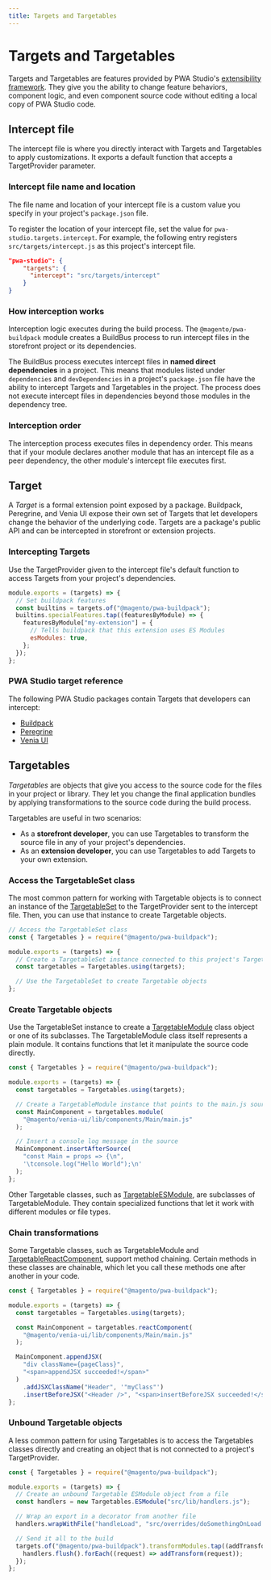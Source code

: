 ```yaml
---
title: Targets and Targetables
---
```


# Targets and Targetables

Targets and Targetables are features provided by PWA Studio's [extensibility framework][].
They give you the ability to change feature behaviors, component logic, and even component source code without editing a local copy of PWA Studio code.

[extensibility framework]: /guides/general-concepts/extensibility/

## Intercept file

The intercept file is where you directly interact with Targets and Targetables to apply customizations.
It exports a default function that accepts a TargetProvider parameter.

### Intercept file name and location

The file name and location of your intercept file is a custom value you specify in your project's `package.json` file.

To register the location of your intercept file, set the value for `pwa-studio.targets.intercept`.
For example, the following entry registers `src/targets/intercept.js` as this project's intercept file.

```json
"pwa-studio": {
    "targets": {
      "intercept": "src/targets/intercept"
    }
}
```

### How interception works

Interception logic executes during the build process.
The `@magento/pwa-buildpack` module creates a BuildBus process to run intercept files in the storefront project or its dependencies.

The BuildBus process executes intercept files in **named direct dependencies** in a project.
This means that modules listed under `dependencies` and `devDependencies` in a project's `package.json` file have the ability to intercept Targets and Targetables in the project.
The process does not execute intercept files in dependencies beyond those modules in the dependency tree.

### Interception order

The interception process executes files in dependency order.
This means that if your module declares another module that has an intercept file as a peer dependency, the other module's intercept file executes first.

## Target

A _Target_ is a formal extension point exposed by a package.
Buildpack, Peregrine, and Venia UI expose their own set of Targets that let developers change the behavior of the underlying code.
Targets are a package's public API and can be intercepted in storefront or extension projects.

### Intercepting Targets

Use the TargetProvider given to the intercept file's default function to access Targets from your project's dependencies.

```js
module.exports = (targets) => {
  // Set buildpack features
  const builtins = targets.of("@magento/pwa-buildpack");
  builtins.specialFeatures.tap((featuresByModule) => {
    featuresByModule["my-extension"] = {
      // Tells buildpack that this extension uses ES Modules
      esModules: true,
    };
  });
};
```

### PWA Studio target reference

The following PWA Studio packages contain Targets that developers can intercept:

- [Buildpack][]
- [Peregrine][]
- [Venia UI][]

[buildpack]: /api/buildpack/targets/
[peregrine]: /api/peregrine/extension-points/targets/
[venia ui]: /api/venia/targets/

## Targetables

_Targetables_ are objects that give you access to the source code for the files in your project or library.
They let you change the final application bundles by applying transformations to the source code during the build process.

Targetables are useful in two scenarios:

- As a **storefront developer**, you can use Targetables to transform the source file in any of your project's dependencies.
- As an **extension developer**, you can use Targetables to add Targets to your own extension.

### Access the TargetableSet class

The most common pattern for working with Targetable objects is to connect an instance of the [TargetableSet][] to the TargetProvider sent to the intercept file.
Then, you can use that instance to create Targetable objects.

[targetableset]: /api/buildpack/targetables/TargetableSet/

```js
// Access the TargetableSet class
const { Targetables } = require("@magento/pwa-buildpack");

module.exports = (targets) => {
  // Create a TargetableSet instance connected to this project's TargetProvider
  const targetables = Targetables.using(targets);

  // Use the TargetableSet to create Targetable objects
};
```

### Create Targetable objects

Use the TargetableSet instance to create a [TargetableModule][] class object or one of its subclasses.
The TargetableModule class itself represents a plain module.
It contains functions that let it manipulate the source code directly.

[targetablemodule]: /api/buildpack/targetables/TargetableModule/

```js
const { Targetables } = require("@magento/pwa-buildpack");

module.exports = (targets) => {
  const targetables = Targetables.using(targets);

  // Create a TargetableModule instance that points to the main.js source
  const MainComponent = targetables.module(
    "@magento/venia-ui/lib/components/Main/main.js"
  );

  // Insert a console log message in the source
  MainComponent.insertAfterSource(
    "const Main = props => {\n",
    '\tconsole.log("Hello World");\n'
  );
};
```

Other Targetable classes, such as [TargetableESModule][], are subclasses of TargetableModule.
They contain specialized functions that let it work with different modules or file types.

[targetableesmodule]: /api/buildpack/targetables/TargetableESModule/

### Chain transformations

Some Targetable classes, such as TargetableModule and [TargetableReactComponent][], support method chaining.
Certain methods in these classes are chainable, which let you call these methods one after another in your code.

[targetablereactcomponent]: /api/buildpack/targetables/TargetableReactComponent/

```js
const { Targetables } = require("@magento/pwa-buildpack");

module.exports = (targets) => {
  const targetables = Targetables.using(targets);

  const MainComponent = targetables.reactComponent(
    "@magento/venia-ui/lib/components/Main/main.js"
  );

  MainComponent.appendJSX(
    "div className={pageClass}",
    "<span>appendJSX succeeded!</span>"
  )
    .addJSXClassName("Header", '"myClass"')
    .insertBeforeJSX("<Header />", "<span>insertBeforeJSX succeeded!</span>");
};
```

### Unbound Targetable objects

A less common pattern for using Targetables is to access the Targetables classes directly and creating an object that is not connected to a project's TargetProvider.

```js
const { Targetables } = require("@magento/pwa-buildpack");

module.exports = (targets) => {
  // Create an unbound Targetable ESModule object from a file
  const handlers = new Targetables.ESModule("src/lib/handlers.js");

  // Wrap an export in a decorator from another file
  handlers.wrapWithFile("handleLoad", "src/overrides/doSomethingOnLoad.js");

  // Send it all to the build
  targets.of("@magento/pwa-buildpack").transformModules.tap((addTransform) => {
    handlers.flush().forEach((request) => addTransform(request));
  });
};
```
